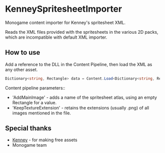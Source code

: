 # KenneySpritesheetImporter
Monogame content importer for Kenney's spritesheet XML.

Reads the XML files provided with the spritesheets in the various 2D packs, which are incompatible with default XML importer.

## How to use
Add a reference to the DLL in the Content Pipeline, then load the XML as any other asset.
```csharp
Dictionary<string, Rectangle> data = Content.Load<Dictionary<string, Rectangle>>("spritesheet_data");
```

Content pipeline parameters::
* 'AddMainImage' - adds a name of the spritesheet atlas, using an empty Rectangle for a value. 
* 'KeepTextureExtension' - retains the extensions (usually .png) of all images mentioned in the file.

## Special thanks
* [Kenney](http://kenney.nl/assets) - for making free assets
* Monogame team

